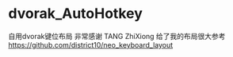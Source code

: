 # dvorak_AutoHotkey
自用dvorak键位布局
非常感谢 TANG ZhiXiong 给了我的布局很大参考 https://github.com/district10/neo_keyboard_layout
